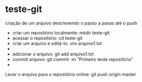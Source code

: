 # teste-git
criação de um arquivo descrevendo o passo a passo até o push

* criar um repositório localmente: mkdir teste-git
* acessar o repositório: cd teste-git
* criar um arquivo e editá-lo: vim arquivo1.txt
* 
* adicionar o arquivo: git add arquivo1.txt
* commit arquivo: git commit -m "Primeiro teste repositório"
* 
Levar o arquivo para o repositório online: git push origin master


